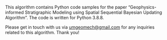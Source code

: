 This algorithm contains Python code samples for the paper “Geophysics-informed Stratigraphic Modeling using Spatial Sequential Bayesian Updating Algorithm”. The code is written for Python 3.8.8. 

Please get in touch with us via umgeomech@gmail.com for any inquiries related to this algorithm. Thank you!
